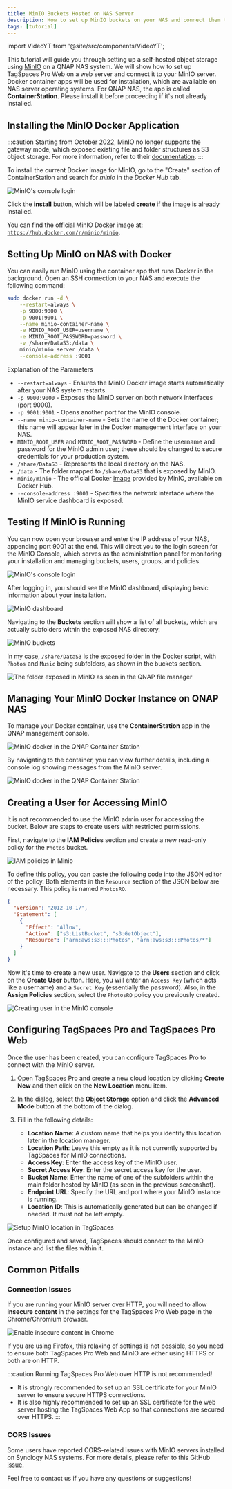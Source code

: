 ```yaml
---
title: MinIO Buckets Hosted on NAS Server
description: How to set up MinIO buckets on your NAS and connect them to a TagSpaces Pro installation.
tags: [tutorial]
---
```


import VideoYT from '@site/src/components/VideoYT';

This tutorial will guide you through setting up a self-hosted object storage using [MinIO](https://min.io) on a QNAP NAS system. We will show how to set up TagSpaces Pro Web on a web server and connect it to your MinIO server. Docker container apps will be used for installation, which are available on NAS server operating systems. For QNAP NAS, the app is called **ContainerStation**. Please install it before proceeding if it's not already installed.

## Installing the MinIO Docker Application

:::caution
Starting from October 2022, MinIO no longer supports the gateway mode, which exposed existing file and folder structures as S3 object storage. For more information, refer to their [documentation](https://min.io/docs/minio/linux/operations/install-deploy-manage/migrate-fs-gateway.html).
:::

To install the current Docker image for MinIO, go to the "Create" section of ContainerStation and search for _minio_ in the _Docker Hub_ tab.

![MinIO's console login](tagspaces-web-nas/qnap-installing-minio-container.png)

Click the **install** button, which will be labeled **create** if the image is already installed.

You can find the official MinIO Docker image at: [`https://hub.docker.com/r/minio/minio`](https://hub.docker.com/r/minio/minio).

## Setting Up MinIO on NAS with Docker

You can easily run MinIO using the container app that runs Docker in the background. Open an SSH connection to your NAS and execute the following command:

```bash
sudo docker run -d \
    --restart=always \
    -p 9000:9000 \
    -p 9001:9001 \
    --name minio-container-name \
    -e MINIO_ROOT_USER=username \
    -e MINIO_ROOT_PASSWORD=password \
    -v /share/DataS3:/data \
    minio/minio server /data \
    --console-address :9001
```

Explanation of the Parameters

- `--restart=always` - Ensures the MinIO Docker image starts automatically after your NAS system restarts.
- `-p 9000:9000` - Exposes the MinIO server on both network interfaces (port 9000).
- `-p 9001:9001` - Opens another port for the MinIO console.
- `--name minio-container-name` - Sets the name of the Docker container; this name will appear later in the Docker management interface on your NAS.
- `MINIO_ROOT_USER` and `MINIO_ROOT_PASSWORD` - Define the username and password for the MinIO admin user; these should be changed to secure credentials for your production system.
- `/share/DataS3` - Represents the local directory on the NAS.
- `/data` - The folder mapped to `/share/DataS3` that is exposed by MinIO.
- `minio/minio` - The official Docker [image](https://hub.docker.com/r/minio/minio) provided by MinIO, available on Docker Hub.
- `--console-address :9001` - Specifies the network interface where the MinIO service dashboard is exposed.

## Testing If MinIO is Running

You can now open your browser and enter the IP address of your NAS, appending port 9001 at the end. This will direct you to the login screen for the MinIO Console, which serves as the administration panel for monitoring your installation and managing buckets, users, groups, and policies.

![MinIO's console login](tagspaces-web-nas/minio-console-login.png)

After logging in, you should see the MinIO dashboard, displaying basic information about your installation.

![MinIO dashboard](tagspaces-web-nas/minio-dashboard.png)

Navigating to the **Buckets** section will show a list of all buckets, which are actually subfolders within the exposed NAS directory.

![MinIO buckets](tagspaces-web-nas/minio-buckets.png)

In my case, `/share/DataS3` is the exposed folder in the Docker script, with `Photos` and `Music` being subfolders, as shown in the buckets section.

![The folder exposed in MinIO as seen in the QNAP file manager](tagspaces-web-nas/exposed-folder-in-qnap.png)

## Managing Your MinIO Docker Instance on QNAP NAS

To manage your Docker container, use the **ContainerStation** app in the QNAP management console.

![MinIO docker in the QNAP Container Station](tagspaces-web-nas/container-list-qnap.png)

By navigating to the container, you can view further details, including a console log showing messages from the MinIO server.

![MinIO docker in the QNAP Container Station](tagspaces-web-nas/qnap-container-station-minio.png)

## Creating a User for Accessing MinIO

It is not recommended to use the MinIO admin user for accessing the bucket. Below are steps to create users with restricted permissions.

First, navigate to the **IAM Policies** section and create a new read-only policy for the `Photos` bucket.

![IAM policies in Minio](tagspaces-web-nas/minio-iam-policies.png)

To define this policy, you can paste the following code into the JSON editor of the policy. Both elements in the `Resource` section of the JSON below are necessary. This policy is named `PhotosRO`.

```json title="Policy with read only access to the 'Photos' bucket."
{
  "Version": "2012-10-17",
  "Statement": [
    {
      "Effect": "Allow",
      "Action": ["s3:ListBucket", "s3:GetObject"],
      "Resource": ["arn:aws:s3:::Photos", "arn:aws:s3:::Photos/*"]
    }
  ]
}
```

Now it's time to create a new user. Navigate to the **Users** section and click on the **Create User** button. Here, you will enter an `Access Key` (which acts like a username) and a `Secret Key` (essentially the password). Also, in the **Assign Policies** section, select the `PhotosRO` policy you previously created.

![Creating user in the MinIO console](tagspaces-web-nas/create-user-minio.png)

## Configuring TagSpaces Pro and TagSpaces Pro Web

Once the user has been created, you can configure TagSpaces Pro to connect with the MinIO server.

1. Open TagSpaces Pro and create a new cloud location by clicking **Create New** and then click on the **New Location** menu item.
2. In the dialog, select the **Object Storage** option and click the **Advanced Mode** button at the bottom of the dialog.
3. Fill in the following details:

   - **Location Name**: A custom name that helps you identify this location later in the location manager.
   - **Location Path**: Leave this empty as it is not currently supported by TagSpaces for MinIO connections.
   - **Access Key**: Enter the access key of the MinIO user.
   - **Secret Access Key**: Enter the secret access key for the user.
   - **Bucket Name**: Enter the name of one of the subfolders within the main folder hosted by MinIO (as seen in the previous screenshot).
   - **Endpoint URL**: Specify the URL and port where your MinIO instance is running.
   - **Location ID**: This is automatically generated but can be changed if needed. It must not be left empty.

![Setup MinIO location in TagSpaces](tagspaces-web-nas/create-minio-locations.png)

Once configured and saved, TagSpaces should connect to the MinIO instance and list the files within it.

## Common Pitfalls

### Connection Issues

If you are running your MinIO server over HTTP, you will need to allow **insecure content** in the settings for the TagSpaces Pro Web page in the Chrome/Chromium browser.

![Enable insecure content in Chrome](/media/chrome-insecure-content.png)

If you are using Firefox, this relaxing of settings is not possible, so you need to ensure both TagSpaces Pro Web and MinIO are either using HTTPS or both are on HTTP.

:::caution
Running TagSpaces Pro Web over HTTP is not recommended!

- It is strongly recommended to set up an SSL certificate for your MinIO server to ensure secure HTTPS connections.
- It is also highly recommended to set up an SSL certificate for the web server hosting the TagSpaces Web App so that connections are secured over HTTPS.
  :::

### CORS Issues

Some users have reported CORS-related issues with MinIO servers installed on Synology NAS systems. For more details, please refer to this GitHub [issue](https://github.com/minio/minio/issues/11111).

Feel free to contact us if you have any questions or suggestions!
